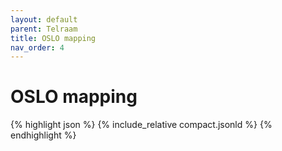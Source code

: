 ```yaml
---
layout: default
parent: Telraam
title: OSLO mapping
nav_order: 4
---
```


# OSLO mapping


{% highlight json %}
{% include_relative  compact.jsonld %}
{% endhighlight %}